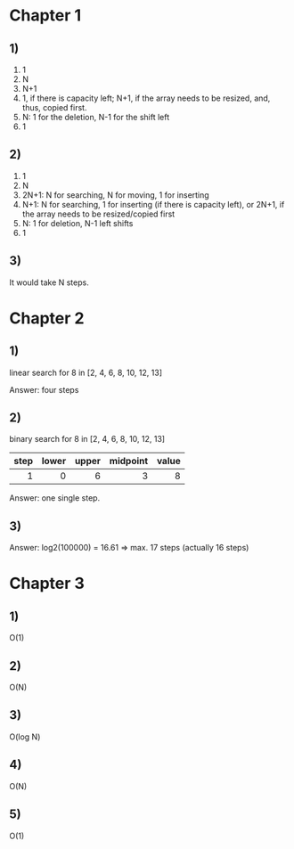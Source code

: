 # Chapter 1

## 1)

1. 1
2. N
3. N+1
4. 1, if there is capacity left; N+1, if the array needs to be resized, and,
   thus, copied first.
5. N: 1 for the deletion, N-1 for the shift left
6. 1

## 2)

1. 1
2. N
3. 2N+1: N for searching, N for moving, 1 for inserting
4. N+1: N for searching, 1 for inserting (if there is capacity left), or 2N+1,
   if the array needs to be resized/copied first
5. N: 1 for deletion, N-1 left shifts
6. 1

## 3)

It would take N steps.

# Chapter 2

## 1)

linear search for 8 in [2, 4, 6, 8, 10, 12, 13]

Answer: four steps

## 2)

binary search for 8 in [2, 4, 6, 8, 10, 12, 13]

| step | lower | upper | midpoint | value |
|-----:|------:|------:|---------:|------:|
|    1 |     0 |     6 |        3 |     8 |

Answer: one single step.

## 3)

Answer: log2(100000) = 16.61 => max. 17 steps (actually 16 steps)

# Chapter 3

## 1)

O(1)

## 2)

O(N)

## 3)

O(log N)

## 4)

O(N)

## 5)

O(1)
